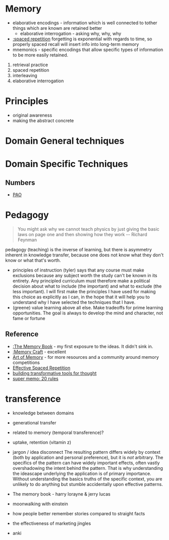# Memory
* elaborative encodings - information which is well connected to tother things which are known are retained better
    * elaborative interrogation - asking why, why, why
* [:spaced repetition](https://ncase.me/remember/) forgetting is exponential with regards to time, so properly spaced recall will insert info into long-term memory
* mnemonics - specific encodings that allow specific types of information to be more easily retained.
1. retrieval practice
2. spaced repetition
3. interleaving
4. elaborative interrogation
# Principles
* original awareness
* making the abstract concrete

# Domain General techniques
# Domain Specific Techniques
## Numbers
* [PAO](https://artofmemory.com/blog/pao-system/)

# Pedagogy
> You might ask why we cannot teach physics by just giving the basic laws on page one and then showing how they work -- Richard Feynman

pedagogy (teaching) is the inverse of learning, but there is asymmetry inherent in knowledge transfer, because one does not know what they don't know or what that's worth.

* principles of instruction (tyler) says that any course must make exclusions because any subject worth the study can't be
known in its entirety. Any principled curriculum must therefore make a political decision about what to include (the important)
and what to exclude (the less important). I will first make the principles I have used for making this choice as explicitly as I can,
in the hope that it will help you to understand why I have selected the techniques that I have.
* (greene) value learning above all else. Make tradeoffs for prime learning opportunities. The goal is always to develop the mind and character, not fame or fortune
## Reference
* [:The Memory Book](https://www.goodreads.com/book/show/349426.The_Memory_Book) - my first exposure to the ideas. It didn't sink in.
* [:Memory Craft](https://www.goodreads.com/book/show/45442000-memory-craft) - excellent
* [Art of Memory](https://artofmemory.com/) - for more resources and a community around memory competitions
* [Effective Spaced Repetition](https://borretti.me/article/effective-spaced-repetition)
* [building transformative tools for thought](https://numinous.productions/ttft/)
* [super memo: 20 rules](http://super-memory.com/articles/20rules.htm)

# transference
* knowledge between domains
* generational transfer
* related to memory (temporal transference)?
* uptake, retention (vitamin z)
* jargon / idea disconnect
The resulting pattern differs widely by context (both by application and personal preference), but it is _not_
arbitrary. The specifics of the pattern can have widely important effects, often vastly overshadowing the intent behind
the pattern. That is why understanding the ideascape underlying the application is of primary importance. Without
understanding the basics truths of the specific context, you are unlikely to do anything but stumble accidentally upon
effective patterns.


* The memory book - harry lorayne & jerry lucas
* moonwalking with einstein
* how people better remember stories compared to straight facts
* the effectiveness of marketing jingles
* anki
